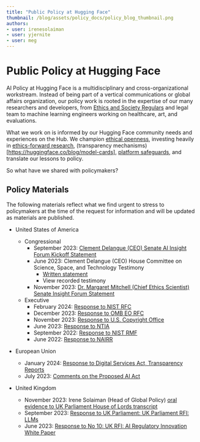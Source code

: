 ```yaml
---
title: "Public Policy at Hugging Face"
thumbnail: /blog/assets/policy_docs/policy_blog_thumbnail.png
authors:
- user: irenesolaiman
- user: yjernite
- user: meg
---
```


# Public Policy at Hugging Face

<!-- {blog_metadata} -->
<!-- {authors} -->

AI Policy at Hugging Face is a multidisciplinary and cross-organizational workstream. Instead of being part of a vertical communications or global affairs organization, our policy work is rooted in the expertise of our many researchers and developers, from [Ethics and Society Regulars](https://huggingface.co/blog/ethics-soc-1) and legal team to machine learning engineers working on healthcare, art, and evaluations.

What we work on is informed by our Hugging Face community needs and experiences on the Hub. We champion [ethical openness](https://huggingface.co/blog/ethics-soc-3), investing heavily in [ethics-forward research](https://huggingface.co/spaces/society-ethics/about), (transparency mechanisms)[https://huggingface.co/blog/model-cards], [platform safeguards](https://huggingface.co/content-guidelines), and translate our lessons to policy. 

So what have we shared with policymakers?

## Policy Materials
The following materials reflect what we find urgent to stress to policymakers at the time of the request for information and will be updated as materials are published.


- United States of America
    - Congressional
        - September 2023: [Clement Delangue (CEO) Senate AI Insight Forum Kickoff Statement](https://huggingface.co/blog/assets/policy_docs/2023_AI%20Insight%20Forum%20Kickoff%20Written%20Statement.pdf)
        - June 2023: Clement Delangue (CEO) House Committee on Science, Space, and Technology Testimony
            - [Written statement](https://huggingface.co/blog/assets/policy_docs/2023_HCSST_CongressionalTestimony.pdf)
            - View recorded testimony 
        - November 2023: [Dr. Margaret Mitchell (Chief Ethics Scientist) Senate Insight Forum Statement](https://www.schumer.senate.gov/imo/media/doc/Margaret%20Mitchell%20-%20Statement.pdf)
    - Executive
        - February 2024: [Response to NIST RFC](https://huggingface.co/blog/assets/policy_docs/2024_NIST%20RFI%20on%20EO.pdf)
        - December 2023: [Response to OMB EO RFC](https://huggingface.co/blog/assets/policy_docs/2023_OMB%20EO%20RFC.pdf)
        - November 2023: [Response to U.S. Copyright Office](https://huggingface.co/blog/assets/policy_docs/2023_Copyright_Response.pdf)
        - June 2023: [Response to NTIA](https://huggingface.co/blog/assets/policy_docs/2023_NTIA_Response.pdf)
        - September 2022: [Response to NIST RMF](https://huggingface.co/blog/assets/policy_docs/2022_NIST_RMF_Response.pdf)
        - June 2022: [Response to NAIRR](https://huggingface.co/blog/assets/92_us_national_ai_research_resource/Hugging_Face_NAIRR_RFI_2022.pdf)



- European Union
    - January 2024: [Response to Digital Services Act, Transparency Reports](https://huggingface.co/blog/assets/policy_docs/2024_DSA_Response.pdf)
    - July 2023: [Comments on the Proposed AI Act](https://huggingface.co/blog/assets/eu_ai_act_oss/supporting_OS_in_the_AIAct.pdf)

- United Kingdom
    - November 2023: Irene Solaiman (Head of Global Policy) [oral evidence to UK Parliament House of Lords transcript](https://committees.parliament.uk/oralevidence/13802/default/)
    - September 2023: [Response to UK Parliament: UK Parliament RFI: LLMs](https://huggingface.co/blog/assets/policy_docs/2023_UK%20Parliament%20RFI%20LLMs.pdf)
    - June 2023: [Response to No 10: UK RFI: AI Regulatory Innovation White Paper](https://huggingface.co/blog/assets/policy_docs/2023_UK_RFI_AI_Regulatory_Innovation_White_Paper.pdf)





